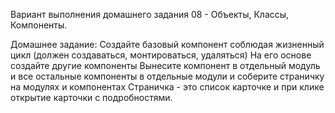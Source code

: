 Вариант выполнения домашнего задания  08 - Объекты, Классы, Компоненты.

Домашнее задание:
Создайте базовый компонент соблюдая жизненный цикл (должен создаваться, монтироваться, удаляться)
На его основе создайте другие компоненты
Вынесите компонент в отдельный модуль и все остальные компоненты в отдельные модули и соберите страничку на модулях и компонентах
Страничка - это список карточке и при клике открытие карточки с подробностями.